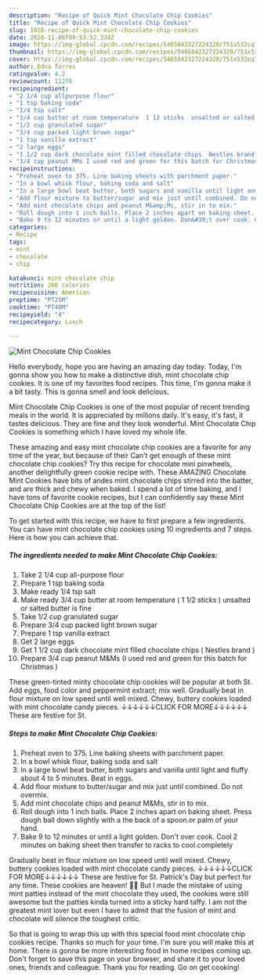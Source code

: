 ```yaml
---
description: "Recipe of Quick Mint Chocolate Chip Cookies"
title: "Recipe of Quick Mint Chocolate Chip Cookies"
slug: 1910-recipe-of-quick-mint-chocolate-chip-cookies
date: 2020-11-06T09:53:52.334Z
image: https://img-global.cpcdn.com/recipes/5465842327224320/751x532cq70/mint-chocolate-chip-cookies-recipe-main-photo.jpg
thumbnail: https://img-global.cpcdn.com/recipes/5465842327224320/751x532cq70/mint-chocolate-chip-cookies-recipe-main-photo.jpg
cover: https://img-global.cpcdn.com/recipes/5465842327224320/751x532cq70/mint-chocolate-chip-cookies-recipe-main-photo.jpg
author: Edna Torres
ratingvalue: 4.2
reviewcount: 11278
recipeingredient:
- "2 1/4 cup allpurpose flour"
- "1 tsp baking soda"
- "1/4 tsp salt"
- "3/4 cup butter at room temperature  1 12 sticks  unsalted or salted butter is fine"
- "1/2 cup granulated sugar"
- "3/4 cup packed light brown sugar"
- "1 tsp vanilla extract"
- "2 large eggs"
- "1 1/2 cup dark chocolate mint filled chocolate chips  Nestles brand "
- "3/4 cup peanut MMs I used red and green for this batch for Christmas "
recipeinstructions:
- "Preheat oven to 375. Line baking sheets with parchment paper."
- "In a bowl whisk flour, baking soda and salt"
- "In a large bowl beat butter, both sugars and vanilla until light and fluffy about 4 to  5 minutes. Beat in eggs."
- "Add flour mixture to butter/sugar and mix just until combined. Do not overmix."
- "Add mint chocolate chips and peanut M&amp;Ms, stir in to mix."
- "Roll dough into 1 inch balls. Place 2 inches apart on baking sheet. Press dough ball down slightly with a the back of a spoon.or palm of your hand."
- "Bake 9 to 12 minutes or until a light golden. Don&#39;t over cook. Cool 2 minutes on baking sheet then transfer to racks to cool.completely"
categories:
- Recipe
tags:
- mint
- chocolate
- chip

katakunci: mint chocolate chip 
nutrition: 260 calories
recipecuisine: American
preptime: "PT25M"
cooktime: "PT40M"
recipeyield: "4"
recipecategory: Lunch

---
```



![Mint Chocolate Chip Cookies](https://img-global.cpcdn.com/recipes/5465842327224320/751x532cq70/mint-chocolate-chip-cookies-recipe-main-photo.jpg)

Hello everybody, hope you are having an amazing day today. Today, I'm gonna show you how to make a distinctive dish, mint chocolate chip cookies. It is one of my favorites food recipes. This time, I'm gonna make it a bit tasty. This is gonna smell and look delicious.

Mint Chocolate Chip Cookies is one of the most popular of recent trending meals in the world. It is appreciated by millions daily. It's easy, it's fast, it tastes delicious. They are fine and they look wonderful. Mint Chocolate Chip Cookies is something which I have loved my whole life.

These amazing and easy mint chocolate chip cookies are a favorite for any time of the year, but because of their Can&#39;t get enough of these mint chocolate chip cookies? Try this recipe for chocolate mini pinwheels, another delightfully green cookie recipe with. These AMAZING Chocolate Mint Cookies have bits of andes mint chocolate chips stirred into the batter, and are thick and chewy when baked. I spend a lot of time baking, and I have tons of favorite cookie recipes, but I can confidently say these Mint Chocolate Chip Cookies are at the top of the list!


To get started with this recipe, we have to first prepare a few ingredients. You can have mint chocolate chip cookies using 10 ingredients and 7 steps. Here is how you can achieve that.

<!--inarticleads1-->

##### The ingredients needed to make Mint Chocolate Chip Cookies:

1. Take 2 1/4 cup all-purpose flour
1. Prepare 1 tsp baking soda
1. Make ready 1/4 tsp salt
1. Make ready 3/4 cup butter at room temperature ( 1 1/2 sticks ) unsalted or salted butter is fine
1. Take 1/2 cup granulated sugar
1. Prepare 3/4 cup packed light brown sugar
1. Prepare 1 tsp vanilla extract
1. Get 2 large eggs
1. Get 1 1/2 cup dark chocolate mint filled chocolate chips ( Nestles brand )
1. Prepare 3/4 cup peanut M&amp;Ms (I used red and green for this batch for Christmas )


These green-tinted minty chocolate chip cookies will be popular at both St. Add eggs, food color and peppermint extract; mix well. Gradually beat in flour mixture on low speed until well mixed. Chewy, buttery cookies loaded with mint chocolate candy pieces. ↓↓↓↓↓↓CLICK FOR MORE↓↓↓↓↓↓ These are festive for St. 

<!--inarticleads2-->

##### Steps to make Mint Chocolate Chip Cookies:

1. Preheat oven to 375. Line baking sheets with parchment paper.
1. In a bowl whisk flour, baking soda and salt
1. In a large bowl beat butter, both sugars and vanilla until light and fluffy about 4 to  5 minutes. Beat in eggs.
1. Add flour mixture to butter/sugar and mix just until combined. Do not overmix.
1. Add mint chocolate chips and peanut M&amp;Ms, stir in to mix.
1. Roll dough into 1 inch balls. Place 2 inches apart on baking sheet. Press dough ball down slightly with a the back of a spoon.or palm of your hand.
1. Bake 9 to 12 minutes or until a light golden. Don&#39;t over cook. Cool 2 minutes on baking sheet then transfer to racks to cool.completely


Gradually beat in flour mixture on low speed until well mixed. Chewy, buttery cookies loaded with mint chocolate candy pieces. ↓↓↓↓↓↓CLICK FOR MORE↓↓↓↓↓↓ These are festive for St. Patrick&#39;s Day but perfect for any time. These cookies are heaven! 🙌🏻 But I made the mistake of using mint patties instead of the mint chocolate they used, the cookies were still awesome but the patties kinda turned into a sticky hard taffy. I am not the greatest mint lover but even I have to admit that the fusion of mint and chocolate will silence the toughest critic. 

So that is going to wrap this up with this special food mint chocolate chip cookies recipe. Thanks so much for your time. I'm sure you will make this at home. There is gonna be more interesting food in home recipes coming up. Don't forget to save this page on your browser, and share it to your loved ones, friends and colleague. Thank you for reading. Go on get cooking!
